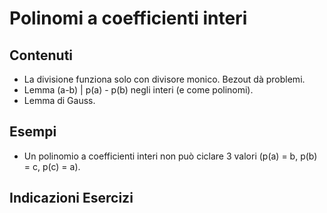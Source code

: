 # Polinomi a coefficienti interi

## Contenuti

- La divisione funziona solo con divisore monico. Bezout dà problemi.
- Lemma (a-b) | p(a) - p(b) negli interi (e come polinomi).
- Lemma di Gauss.

## Esempi

- Un polinomio a coefficienti interi non può ciclare 3 valori (p(a) = b, p(b) = c, p(c) = a).

## Indicazioni Esercizi
